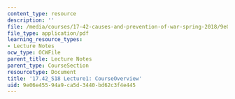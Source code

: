 ```yaml
---
content_type: resource
description: ''
file: /media/courses/17-42-causes-and-prevention-of-war-spring-2018/9e06e45594a9ca5d3440bd62c3f4e445_MIT17_42S18_lec1_Overview.pdf
file_type: application/pdf
learning_resource_types:
- Lecture Notes
ocw_type: OCWFile
parent_title: Lecture Notes
parent_type: CourseSection
resourcetype: Document
title: '17.42_S18 Lecture1: CourseOverview'
uid: 9e06e455-94a9-ca5d-3440-bd62c3f4e445
---
```

